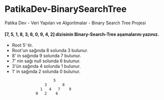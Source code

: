 # PatikaDev-BinarySearchTree
Patika Dev - Veri Yapıları ve Algoritmalar - Binary Search Tree Projesi

#### [7, 5, 1, 8, 3, 6, 0, 9, 4, 2] dizisinin Binary-Search-Tree aşamalarını yazınız.

- Root 5' tir.
- Root'un sağında 8 solunda 3 bulunur.
- 8' in sağında 9 solunda 7 bulunur.
- 7' nin sağı null solunda 6 bulunur.
- 3'ün sağında 4 solunda 1 bulunur.
- 1' in sağında 2 solunda 0 bulunur.

```
                      5
                  3       8
                1   4   7    9
              0   2    6
```